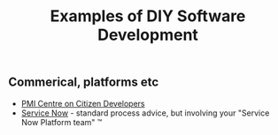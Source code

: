 ﻿---
title: Examples of DIY Software Development
---
## Commerical, platforms etc 

- [PMI Centre on Citizen Developers](https://www.youtube.com/watch?v=ULwSrewGW-0&t=193s)
- [Service Now](https://www.youtube.com/watch?v=PqSHjEwXris) - standard process advice, but involving your "Service Now Platform team" ™